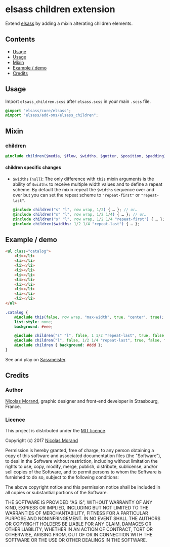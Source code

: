 # elsass children extension

Extend [elsass](//github.com/NicolasGraph/elsass) by adding a mixin alterating children elements.

## Contents

* [Usage](#usage)
* [Usage](#usage)
* [Mixin](#mixins)
* [Example / demo](#example--demo)
* [Credits](#credits)

## Usage

Import `elsass_children.scss` after `elsass.scss` in your main `.scss` file.

```scss
@import "elsass/core/elsass";
@import "elsass/add-ons/elsass_children";
```

## Mixin

### children

```scss
@include children($media, $flow, $widths, $gutter, $position, $padding);
```

#### children specific changes

- `$widths` (`null`): The only difference with `this` mixin arguments is the ability of `$widths` to receive multiple width values and to define a repeat scheme. By default the mixin repeat the `$widths` sequence over and over but you can set the repeat scheme to `"repeat-first"` or `"repeat-last"`.

  ```scss
  @include children("s" "l", row wrap, 1/2) { … }; // or…
  @include children("s" "l", row wrap, 1/2 1/4) { … }; // or…
  @include children("s" "l", row wrap, 1/2 1/4 "repeat-first") { … }; // or…
  @include children($widths: 1/2 1/4 "repeat-last") { … };
  ```

## Example / demo

```html
<ul class="catalog">
    <li></li>
    <li></li>
    <li></li>
    <li></li>
    <li></li>
    <li></li>
    <li></li>
    <li></li>
    <li></li>
    <li></li>
</ul>
```

```scss
.catalog {
    @include this(false, row wrap, "max-width", true, "center", true);
    list-style: none;
    background: #eee;

    @include children("s" "l", false, 1 1/2 "repeat-last", true, false, true);
    @include children("l", false, 1/2 1/4 "repeat-last", true, false, true);
    @include children { background: #ddd };
}
```

See and play on [Sassmeister](http://www.sassmeister.com/gist/614d42fbe999a66e873f38610fc15072).

## Credits

### Author

[Nicolas Morand](https://twitter.com/NicolasGraph), graphic designer and front-end developer in Strasbourg, France.

### Licence

This project is distributed under the [MIT licence](https://opensource.org/licenses/MIT).

Copyright (c) 2017 [Nicolas Morand](https://twitter.com/NicolasGraph)

Permission is hereby granted, free of charge, to any person obtaining a copy
of this software and associated documentation files (the "Software"), to deal
in the Software without restriction, including without limitation the rights
to use, copy, modify, merge, publish, distribute, sublicense, and/or sell
copies of the Software, and to permit persons to whom the Software is
furnished to do so, subject to the following conditions:

The above copyright notice and this permission notice shall be included in all
copies or substantial portions of the Software.

THE SOFTWARE IS PROVIDED "AS IS", WITHOUT WARRANTY OF ANY KIND, EXPRESS OR
IMPLIED, INCLUDING BUT NOT LIMITED TO THE WARRANTIES OF MERCHANTABILITY,
FITNESS FOR A PARTICULAR PURPOSE AND NONINFRINGEMENT. IN NO EVENT SHALL THE
AUTHORS OR COPYRIGHT HOLDERS BE LIABLE FOR ANY CLAIM, DAMAGES OR OTHER
LIABILITY, WHETHER IN AN ACTION OF CONTRACT, TORT OR OTHERWISE, ARISING FROM,
OUT OF OR IN CONNECTION WITH THE SOFTWARE OR THE USE OR OTHER DEALINGS IN THE
SOFTWARE.
